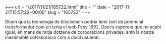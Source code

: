 +++
url = "/2017/11/21/165722.html"
title = ""
date = "2017-11-21T15:57:22+00:00"
slug = "165722"
+++

Diuen que la tecnologia de blockchain podria tenir tant de potencial transformador com en tenia el web l'any 1992. Doncs esperem que no acabi igual, en mans de mitja dotzena de corporacions privades, amb la nostra inestimable col·laboració com a dòcil usuariat.